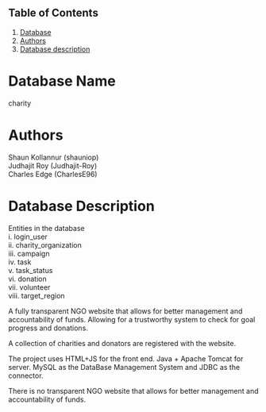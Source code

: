 ## Table of Contents
1. [Database](#database-name)
2. [Authors](#authors)
3. [Database description](#database-description)
 
# Database Name
charity

# Authors
Shaun Kollannur (shauniop)  
Judhajit Roy (Judhajit-Roy)  
Charles Edge (CharlesE96)  

# Database Description
Entities in the database  
i. login_user  
ii. charity_organization  
iii. campaign  
iv. task  
v. task_status  
vi.  donation  
vii. volunteer  
viii. target_region  


A fully transparent NGO website that allows for better management and accountability of funds. Allowing for a trustworthy system to check for goal progress and donations.

A collection of charities and donators are registered with the website.

The project uses HTML+JS for the front end.  Java + Apache Tomcat for server. MySQL as the DataBase Management System and JDBC as the connector.

There is no transparent NGO website that allows for better management and accountability of funds.
